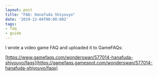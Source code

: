 ```yaml
---
layout: post
title: "FAQ: Hanafuda Shiyouyo"
date: '2019-12-04T00:00:00Z'
tags:
- faq
- guide
---
```


I wrote a video game FAQ and uploaded it to GameFAQs:

[https://www.gamefaqs.com/wonderswan/577014-hanafuda-shiyouyo/faqs](https://gamefaqs.gamespot.com/wonderswan/577014-hanafuda-shiyouyo/faqs)
